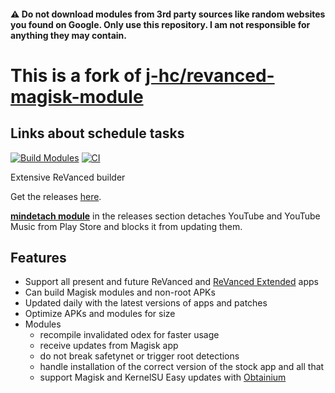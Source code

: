 #### ⚠️ Do not download modules from 3rd party sources like random websites you found on Google. Only use this repository. I am not responsible for anything they may contain.

# This is a fork of [j-hc/revanced-magisk-module](https://github.com/j-hc/revanced-magisk-module)


## Links about schedule tasks
[![Build Modules](https://github.com/Zalatis/my-revanced-apks/actions/workflows/build.yml/badge.svg)](https://github.com/Zalatis/my-revanced-apks/actions/workflows/build.yml)
[![CI](https://github.com/Zalatis/my-revanced-apks/actions/workflows/ci.yml/badge.svg?event=schedule)](https://github.com/Zalatis/my-revanced-apks/actions/workflows/ci.yml)

Extensive ReVanced builder

Get the releases [here](https://github.com/Zalatis/my-revanced-apks/releases).

[**mindetach module**](https://github.com/j-hc/mindetach-magisk) in the releases section detaches YouTube and YouTube Music from Play Store and blocks it from updating them.

## Features
 * Support all present and future ReVanced and [ReVanced Extended](https://github.com/inotia00/revanced-patches) apps
 * Can build Magisk modules and non-root APKs
 * Updated daily with the latest versions of apps and patches
 * Optimize APKs and modules for size
 * Modules
     * recompile invalidated odex for faster usage
     * receive updates from Magisk app
     * do not break safetynet or trigger root detections
     * handle installation of the correct version of the stock app and all that
     * support Magisk and KernelSU
Easy updates with [Obtainium](https://github.com/ImranR98/Obtainium)

